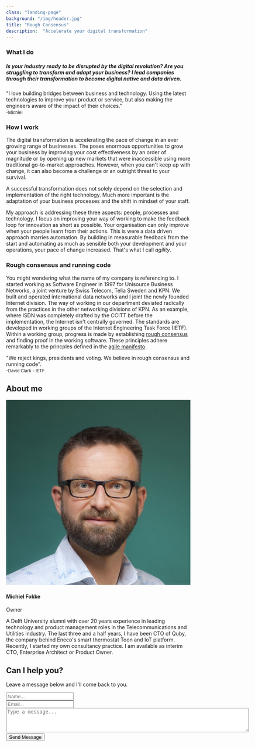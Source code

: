 ```yaml
---
class: "landing-page"
background: "/img/header.jpg"
title: "Rough Consensus"
description:  "Accelerate your digital transformation"
---
```

<h3 id="what-i-do">What I do</h3>
<h5 class="description">Is your industry ready to be disrupted by the digital revolution? Are you struggling to transform and adapt your business? I lead companies through their transformation to become digital native and data driven.</h5>
</div>
</div>
<div class="section-story-overview">
    <div class="row">
        <div class="col-md-6">
            <div class="image-container image-left" style="background-image: url('/img/rotterdam.jpg')">
                <!-- First image on the left side -->
                <p class="blockquote blockquote-primary">"I love building bridges between business and technology. Using the latest technologies to improve your product or service, but also making the engineers aware of the impact of their choices."
                    <br>
                    <small>-Michiel</small>
                </p>
            </div>
            <!-- Second image on the left side of the article -->
            <div class="image-container" style="background-image: url('/img/office-2.jpg')"></div>
        </div>
        <div class="col-md-5">
            <!-- First image on the right side, above the article -->
            <div class="image-container image-right" style="background-image: url('/img/office-1.jpg')"></div>
            <h3 id="how-i-work">How I work</h3>
            <p>
                The digital transformation is accelerating the pace of change in an ever growing range of businesses. The poses enormous opportunities to grow your business by improving your cost effectiveness by an order of magnitude or by opening up new markets that were inaccessible using more traditional go-to-market approaches. However, when you can't keep up with change, it can also become a challenge or an outright threat to your survival.
            </p>
            <p>
                A successful transformation does not solely depend on the selection and implementation of the right technology. Much more important is the adaptation of your business processes and the shift in mindset of your staff.
            </p>
            <p>
                My approach is addressing these three aspects: people, processes and technology. I focus on improving your way of working to make the feedback loop for innovation as short as possible. Your organisation can only improve when your people learn from their actions. This is were a data driven approach marries automation. By building in measurable feedback from the start and automating as much as sensible both your development and your operations, your pace of change increased. That's what I call <em>agility</em>.
            </p>
        </div>
    </div>
</div>
<div class="section-story-overview">
    <div class="row">
        <div class="col-md-3">
        </div>
        <div class="col-md-6">
            <h3 id="about">Rough consensus and running code</h3>
            <p>You might wondering what the name of my company is referencing to. I started working as Software Engineer in 1997 for Unisource Business Networks, a joint venture by Swiss Telecom, Telia Sweden and KPN. We built and operated international data networks and I joint the newly founded Internet division. The way of working in our department deviated radically from the practices in the other networking divisions of KPN. As an example, where ISDN was completely drafted by the CCITT before the implementation, the Internet isn't centrally governed. The standards are developed in working groups of the Internet Engineering Task Force (IETF). Within a working group, progress is made by establishing <a href="https://tools.ietf.org/html/rfc2418#page-10" target="_blank">rough consensus</a> and finding proof in the working software. These principles adhere remarkably to the princples defined in the <a href="https://agilemanifesto.org/" target="_blank">agile manifesto</a>.
            </p>
        </div>
        <div class="col-md-3">
                <div class="blockquote blockquote-primary">"We reject kings, presidents and voting. We believe in rough consensus and running code".
                    <br>
                    <small>-David Clark - IETF</small>
                </div>
        </div>
    </div>
</div>
<div class="separator separator-primary"></div>
<div class="section section-team text-center">
    <div class="container">
        <h2 id="about-me">About me</h2>
        <div class="team">
            <div class="row">
                <div class="col-md-3"></div>
                <div class="col-md-6">
                    <div class="team-player">
                        <img src="/img/michiel_fokke_xs.jpg" alt="Thumbnail Image" class="rounded-circle img-fluid img-raised">
                        <h4>Michiel Fokke</h4>
                        <p class="category text-primary">Owner</p>
                        <p class="description">A Delft University alumni with over 20 years experience in leading technology and product management roles in the Telecommunications and Utilities industry.
                        The last three and a half years, I have been CTO of Quby, the company behind Eneco's smart thermostat Toon and IoT platform. Recently, I started my own consultancy practice. I am available as interim CTO, Enterprise Architect or Product Owner.</p>
                        <a href="https://www.linkedin.com/in/michielfokke/" class="btn btn-primary btn-icon btn-round" target="_blank"> <i class="fa fa-linkedin"></i></a><a href="https://twitter.com/twoxey" class="btn btn-primary btn-icon btn-round" target="_blank"> <i class="fa fa-twitter"></i></a>
                    </div>
                </div>
                <div class="col-md-3"></div>
            </div>
        </div>
    </div>
</div>
<div class="separator separator-primary"></div>
<div class="section section-contact-us text-center">
    <div class="container">
        <h2 id="can-i-help-you">Can I help you?</h2>
        <p class="description">Leave a message below and I'll come back to you.</p>
        <div class="row">
            <div class="col-lg-6 text-center col-md-8 ml-auto mr-auto">
                <form action="https://formspree.io/michiel@roughconsensus.nl" method="POST">
                    <div class="input-group input-lg">
                        <span class="input-group-addon">
                            <i class="now-ui-icons users_circle-08"></i>
                        </span>
                        <input type="text" name="name" class="form-control" placeholder="Name...">
                    </div>
                    <div class="input-group input-lg">
                        <span class="input-group-addon">
                            <i class="now-ui-icons ui-1_email-85"></i>
                        </span>
                        <input type="text" name="email" class="form-control" placeholder="Email...">
                    </div>
                    <div class="textarea-container">
                        <textarea class="form-control" name="message" rows="4" cols="80" placeholder="Type a message..."></textarea>
                    </div>
                    <div class="send-button">
                        <input type="submit" class="btn btn-primary btn-round btn-block btn-lg" value="Send Message">
                    </div>
                </form>
            </div>
        </div>
    </div>
</div>